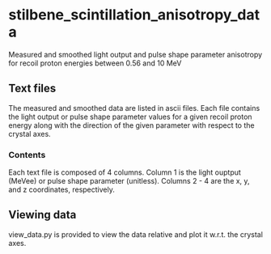 # stilbene_scintillation_anisotropy_data
Measured and smoothed light output and pulse shape parameter anisotropy for recoil proton energies between 0.56 and 10 MeV 

## Text files    
The measured and smoothed data are listed in ascii files.  Each file contains the light output or pulse shape parameter values for a given recoil proton energy along with the direction of the given parameter with respect to the crystal axes.

### Contents
Each text file is composed of 4 columns.  Column 1 is the light ouptput (MeVee) or pulse shape parameter (unitless).  Columns 2 - 4 are the x, y, and z coordinates, respectively.

## Viewing data
view_data.py is provided to view the data relative and plot it w.r.t. the crystal axes.